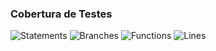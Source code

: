 ### Cobertura de Testes

![Statements](./coverage/statements.svg)
![Branches](./coverage/branches.svg)
![Functions](./coverage/functions.svg)
![Lines](./coverage/lines.svg)
